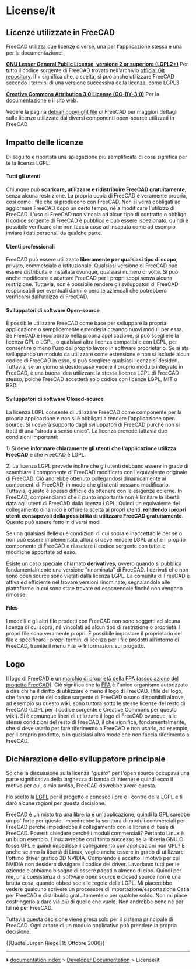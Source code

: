 # License/it
## Licenze utilizzate in FreeCAD 

FreeCAD utilizza due licenze diverse, una per l\'applicazione stessa e una per la documentazione:

**[GNU Lesser General Public License, versione 2 or superiore (LGPL2+)](https://it.wikipedia.org/wiki/GNU_Lesser_General_Public_License)** Per tutto il codice sorgente di FreeCAD trovato nell\'archivio [official Git repository](https://github.com/FreeCAD/FreeCAD). Il + significa che, a scelta, si può anche utilizzare FreeCAD secondo i termini di una versione successiva della licenza, come LGPL3

**[Creative Commons Attribution 3.0 License (CC-BY-3.0)](http://creativecommons.org/licenses/by/3.0/)** Per la [documentazione](https://wiki.freecad.org) e il [sito web](https://www.freecad.org).

Vedere la pagina [debian copyright file](https://github.com/FreeCAD/FreeCAD/blob/master/package/debian/copyright) di FreeCAD per maggiori dettagli sulle licenze utilizzate dai diversi componenti open-source utilizzati in FreeCAD



## Impatto delle licenze 

Di seguito è riportata una spiegazione più semplificata di cosa significa per te la licenza LGPL:



#### Tutti gli utenti 

Chiunque può **scaricare, utilizzare e ridistribuire FreeCAD gratuitamente**, senza alcuna restrizione. La propria copia di FreeCAD è veramente propria, così come i file che si producono con FreeCAD. Non si verrà obbligati ad aggiornare FreeCAD dopo un certo tempo, né a modificare l\'utilizzo di FreeCAD. L\'uso di FreeCAD non vincola ad alcun tipo di contratto o obbligo. Il codice sorgente di FreeCAD è pubblico e può essere ispezionato, quindi è possibile verificare che non faccia cose ad insaputa come ad esempio inviare i dati personali da qualche parte.



#### Utenti professionali 

FreeCAD può essere utilizzato **liberamente per qualsiasi tipo di scopo**, privato, commerciale o istituzionale. Qualsiasi versione di FreeCAD può essere distribuita e installata ovunque, qualsiasi numero di volte. Si può anche modificare e adattare FreeCAD per i propri scopi senza alcuna restrizione. Tuttavia, non è possibile rendere gli sviluppatori di FreeCAD responsabili per eventuali danni o perdite aziendali che potrebbero verificarsi dall\'utilizzo di FreeCAD.



#### Sviluppatori di software Open-source 

È possibile utilizzare FreeCAD come base per sviluppare la propria applicazione o semplicemente estenderla creando nuovi moduli per essa. Se FreeCAD è incorporato nella propria applicazione, si può scegliere la licenza GPL o LGPL, o qualsiasi altra licenza compatibile con LGPL, per consentire o meno l\'uso del proprio lavoro in software proprietario. Se si sta sviluppando un modulo da utilizzare come estensione e non si include alcun codice di FreeCAD in esso, si può scegliere qualsiasi licenza si desideri. Tuttavia, se un giorno si desiderasse vedere il proprio modulo integrato in FreeCAD, è una buona idea utilizzare la stessa licenza LGPL di FreeCAD stesso, poiché FreeCAD accetterà solo codice con licenze LGPL, MIT o BSD.



#### Sviluppatori di software Closed-source 

La licenza LGPL consente di utilizzare FreeCAD come componente per la propria applicazione e non si è obbligati a rendere l\'applicazione open source. Si riceverà supporto dagli sviluppatori di FreeCAD purché non si tratti di una \"strada a senso unico\". La licenza prevede tuttavia due condizioni importanti:

1\) Si deve **informare chiaramente gli utenti che l\'applicazione utilizza FreeCAD** e che FreeCAD è LGPL.

2\) La licenza LGPL prevede inoltre che gli utenti debbano essere in grado di scambiare il componente di FreeCAD modificato con l\'equivalente originale di FreeCAD. Ciò andrebbe ottenuto collegandosi dinamicamente ai componenti di FreeCAD, in modo che gli utenti possano modificarlo. Tuttavia, questo è spesso difficile da ottenere con le esigenze odierne. In FreeCAD, comprendiamo che il punto importante non è limitare la libertà data agli utenti di FreeCAD dalla licenza LGPL. Quindi un equivalente del collegamento dinamico è offrire la scelta ai propri utenti, **rendendo i propri utenti consapevoli della possibilità di utilizzare FreeCAD gratuitamente**. Questo può essere fatto in diversi modi.

Se una qualsiasi delle due condizioni di cui sopra è inaccettabile per se o non può essere implementata, allora si deve rendere LGPL anche il proprio componente di FreeCAD e rilasciare il codice sorgente con tutte le modifiche apportate ad esso.

Esiste un caso speciale chiamato **derivatives**, ovvero quando si pubblica fondamentalmente una versione \"rinominata\" di FreeCAD. I derivati ​​che non sono open source sono vietati dalla licenza LGPL. La comunità di FreeCAD è attiva ed efficiente nel trovare versioni rinominate, segnalandole alle piattaforme in cui sono state trovate ed esponendole finché non vengono rimosse.

#### Files

I modelli e gli altri file prodotti con FreeCAD non sono soggetti ad alcuna licenza di cui sopra, né vincolati ad alcun tipo di restrizione o proprietà. I propri file sono veramente propri. È possibile impostare il proprietario del file e specificare i propri termini di licenza per i file prodotti all\'interno di FreeCAD, tramite il menu File → Informazioni sul progetto.

## Logo

Il logo di FreeCAD è un [marchio di proprietà della FPA (associazione del progetto FreeCAD)](https://fpa.freecad.org/documents/Trademark.pdf). Ciò significa che la [FPA](https://fpa.freecad.org) è l\'unico organismo autorizzato a dire chi ha il diritto di utilizzare o meno il logo di FreeCAD. I file del logo, che fanno parte del codice sorgente di FreeCAD o sono disponibili altrove, ad esempio su questo wiki, sono tuttora sotto le stesse licenze del resto di FreeCAD (LGPL per il codice sorgente e Creative Commons per questo wiki). Si è comunque liberi di utilizzare il logo di FreeCAD ovunque, alle stesse condizioni del resto di FreeCAD, il che significa, fondamentalmente, che si deve usarlo per fare riferimento a FreeCAD e non usarlo, ad esempio, per il proprio prodotto, o in qualsiasi altro modo che non faccia riferimento a FreeCAD.



## Dichiarazione dello sviluppatore principale 

So che la discussione sulla licenza *\"giusta\"* per l\'open source occupava una parte significativa della larghezza di banda di Internet e quindi ecco il motivo per cui, a mio avviso, FreeCAD dovrebbe avere questa.

Ho scelto la [LGPL](https://it.wikipedia.org/wiki/GNU_Lesser_General_Public_License) per il progetto e conosco i pro e i contro della LGPL e ti darò alcune ragioni per questa decisione.

FreeCAD è un misto tra una libreria e un\'applicazione, quindi la GPL sarebbe un po\' forte per questo. Impedirebbe la scrittura di moduli commerciali per FreeCAD perché impedirebbe il collegamento con le librerie di base di FreeCAD. Potresti chiedere perché i moduli commerciali? Pertanto Linux è un buon esempio. Linux avrebbe così tanto successo se la libreria GNU C fosse GPL e quindi impedisse il collegamento con applicazioni non GPL? E anche se amo la libertà di Linux, voglio anche essere in grado di utilizzare l\'ottimo driver grafico 3D NVIDIA. Comprendo e accetto il motivo per cui NVIDIA non desidera divulgare il codice del driver. Lavoriamo tutti per le aziende e abbiamo bisogno di essere pagati o almeno di cibo. Quindi per me, una coesistenza di software open source e closed source non è una brutta cosa, quando obbedisce alle regole della LGPL. Mi piacerebbe vedere qualcuno scrivere un processore di importazione/esportazione Catia per FreeCAD e distribuirlo gratuitamente o per qualche soldo. Non mi piace costringerlo a dare via più di quello che vuole. Non andrebbe bene né per lui né per FreeCAD.

Tuttavia questa decisione viene presa solo per il sistema principale di FreeCAD. Ogni autore di un modulo applicativo può prendere la propria decisione.


{{Quote|Jürgen Riegel|15 Ottobre 2006}}



---
⏵ [documentation index](../README.md) > [Developer Documentation](Category_Developer%20Documentation.md) > License/it
